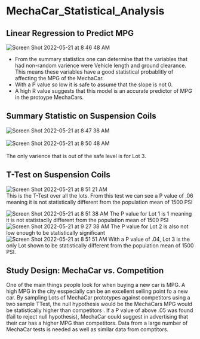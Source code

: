 # MechaCar_Statistical_Analysis

## Linear Regression to Predict MPG

![Screen Shot 2022-05-21 at 8 46 48 AM](https://user-images.githubusercontent.com/65744738/169640313-8b2d7036-fa2c-4846-b517-82ad3e7d6350.png)

* From the summary statistics one can determine that the variables that had non-random varience were Vehicle length and ground clearance. This means these variables have a good statistical probablitly of affecting the MPG of the MechaCar.
* With a P value so low it is safe to assume that the slope is not 0. 
* A high R value suggests that this model is an accurate predictor of MPG in the protoype MechaCars.

## Summary Statistic on Suspension Coils

![Screen Shot 2022-05-21 at 8 47 38 AM](https://user-images.githubusercontent.com/65744738/169640752-aabeed80-f95a-4e28-b759-e77b7b0a43ac.png)
<br>
<br>
![Screen Shot 2022-05-21 at 8 50 48 AM](https://user-images.githubusercontent.com/65744738/169640761-0406f11b-ccd9-4f4b-8194-037c81c7a1f6.png)
<br>
<br>
The only varience that is out of the safe level is for Lot 3.

## T-Test on Suspension Coils

![Screen Shot 2022-05-21 at 8 51 21 AM](https://user-images.githubusercontent.com/65744738/169640837-ff97501e-b249-4098-8917-8722651a8f63.png)
<br>
This is the T-Test over all the lots. From this test we can see a P value of .06 meaning it is not statistically different from the population mean of 1500 PSI

![Screen Shot 2022-05-21 at 8 51 38 AM](https://user-images.githubusercontent.com/65744738/169641031-bf8f3a37-83f1-4897-b1e1-ba671b0b8cc2.png)
 The P value for Lot 1 is 1 meaning it is not statistaclly different from the population mean of 1500 PSI
 <br>
 ![Screen Shot 2022-05-21 at 9 27 38 AM](https://user-images.githubusercontent.com/65744738/169641068-70d26200-647b-4d75-a968-1071c6cde89d.png)
The P value for Lot 2 is also not low enough to be statistically significant
<br>
![Screen Shot 2022-05-21 at 8 51 51 AM](https://user-images.githubusercontent.com/65744738/169641193-6f4f66f1-7398-4ae3-b5e9-78f0182491a9.png)
With a P value of .04, Lot 3 is the only Lot shown to be statistically different from the population mean of 1500 PSI.

## Study Design: MechaCar vs. Competition

One of the main things people look for when buying a new car is MPG. A high MPG in the city esspecially can be an excellent selling point fo a new car. By sampling Lots of MechaCar prototypes against competitors using a two sample TTest, the null hypothesis would be the MechaCars MPG would be statistically higher than competitors . If a P value of above .05 was found (fail to reject null hypothesis), MechaCar could suggest in advertising that their car has a higher MPG than competitors. Data from a large number of MechaCar tests is needed as well as similar data from comptitors.
